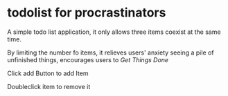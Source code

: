 # todolist for procrastinators
A simple todo list application, it only allows three items coexist at the same time.

By limiting the number fo items, it relieves users' anxiety seeing a pile of unfinished things, encourages users to _Get Things Done_

Click add Button to add Item

Doubleclick item to remove it

